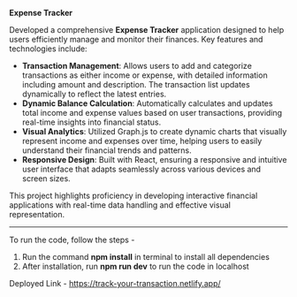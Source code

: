 **Expense Tracker**

Developed a comprehensive **Expense Tracker** application designed to help users efficiently manage and monitor their finances. Key features and technologies include:

- **Transaction Management**: Allows users to add and categorize transactions as either income or expense, with detailed information including amount and description. The transaction list updates dynamically to reflect the latest entries.
- **Dynamic Balance Calculation**: Automatically calculates and updates total income and expense values based on user transactions, providing real-time insights into financial status.
- **Visual Analytics**: Utilized Graph.js to create dynamic charts that visually represent income and expenses over time, helping users to easily understand their financial trends and patterns.
- **Responsive Design**: Built with React, ensuring a responsive and intuitive user interface that adapts seamlessly across various devices and screen sizes.

This project highlights proficiency in developing interactive financial applications with real-time data handling and effective visual representation.

---

To run the code, follow the steps - 
1. Run the command **npm install** in terminal to install all dependencies
2. After installation, run **npm run dev** to run the code in localhost


Deployed Link - https://track-your-transaction.netlify.app/
